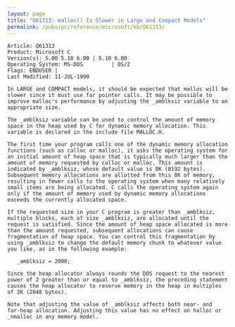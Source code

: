 ```yaml
---
layout: page
title: "Q61313: malloc() Is Slower in Large and Compact Models"
permalink: /pubs/pc/reference/microsoft/kb/Q61313/
---
```


	Article: Q61313
	Product: Microsoft C
	Version(s): 5.00 5.10 6.00 | 5.10 6.00
	Operating System: MS-DOS         | OS/2
	Flags: ENDUSER |
	Last Modified: 11-JUL-1990
	
	In LARGE and COMPACT models, it should be expected that malloc will be
	slower since it must use far pointer calls. It may be possible to
	improve malloc's performance by adjusting the _amblksiz variable to an
	appropriate size.
	
	The _amblksiz variable can be used to control the amount of memory
	space in the heap used by C for dynamic memory allocation. This
	variable is declared in the include file MALLOC.H.
	
	The first time your program calls one of the dynamic memory allocation
	functions (such as calloc or malloc), it asks the operating system for
	an initial amount of heap space that is typically much larger than the
	amount of memory requested by calloc or malloc. This amount is
	indicated by _amblksiz, whose default value is 8K (8192 bytes).
	Subsequent memory allocations are allotted from this 8K of memory,
	resulting in fewer calls to the operating system when many relatively
	small items are being allocated. C calls the operating system again
	only if the amount of memory used by dynamic memory allocations
	exceeds the currently allocated space.
	
	If the requested size in your C program is greater than _amblksiz,
	multiple blocks, each of size _amblksiz, are allocated until the
	request is satisfied. Since the amount of heap space allocated is more
	than the amount requested, subsequent allocations can cause
	fragmentation of heap space. You can control this fragmentation by
	using _amblksiz to change the default memory chunk to whatever value
	you like, as in the following example:
	
	   _amblksiz = 2000;
	
	Since the heap allocator always rounds the DOS request to the nearest
	power of 2 greater than or equal to _amblksiz, the preceding statement
	causes the heap allocator to reserve memory in the heap in multiples
	of 2K (2048 bytes).
	
	Note that adjusting the value of _amblksiz affects both near- and
	far-heap allocation. Adjusting this value has no effect on halloc or
	_nmalloc in any memory model.

